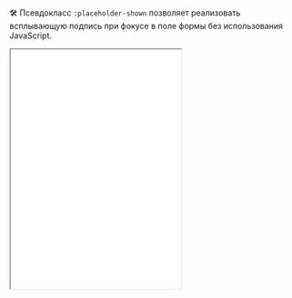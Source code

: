 🛠 Псевдокласс `:placeholder-shown` позволяет реализовать всплывающую подпись при фокусе в поле формы без использования JavaScript.

<iframe title="Всплывающая подпись поля при помощи placeholder-shown" src="../demos/floating-label/" height="420"></iframe>

